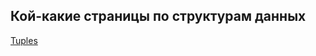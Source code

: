 ## Кой-какие страницы по структурам данных


[Tuples](https://docs.python.org/3/tutorial/datastructures.html#tuples-and-sequences)
